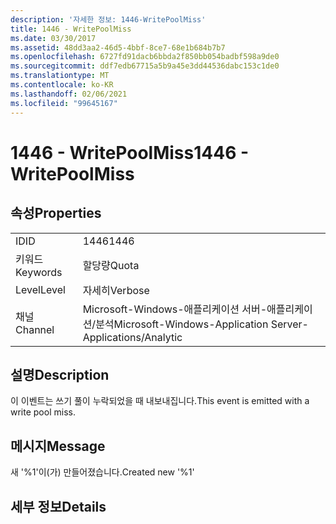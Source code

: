 ```yaml
---
description: '자세한 정보: 1446-WritePoolMiss'
title: 1446 - WritePoolMiss
ms.date: 03/30/2017
ms.assetid: 48dd3aa2-46d5-4bbf-8ce7-68e1b684b7b7
ms.openlocfilehash: 6727fd91dacb6bbda2f850bb054badbf598a9de0
ms.sourcegitcommit: ddf7edb67715a5b9a45e3dd44536dabc153c1de0
ms.translationtype: MT
ms.contentlocale: ko-KR
ms.lasthandoff: 02/06/2021
ms.locfileid: "99645167"
---
```

# <a name="1446---writepoolmiss"></a><span data-ttu-id="2959f-103">1446 - WritePoolMiss</span><span class="sxs-lookup"><span data-stu-id="2959f-103">1446 - WritePoolMiss</span></span>

## <a name="properties"></a><span data-ttu-id="2959f-104">속성</span><span class="sxs-lookup"><span data-stu-id="2959f-104">Properties</span></span>  
  
|||  
|-|-|  
|<span data-ttu-id="2959f-105">ID</span><span class="sxs-lookup"><span data-stu-id="2959f-105">ID</span></span>|<span data-ttu-id="2959f-106">1446</span><span class="sxs-lookup"><span data-stu-id="2959f-106">1446</span></span>|  
|<span data-ttu-id="2959f-107">키워드</span><span class="sxs-lookup"><span data-stu-id="2959f-107">Keywords</span></span>|<span data-ttu-id="2959f-108">할당량</span><span class="sxs-lookup"><span data-stu-id="2959f-108">Quota</span></span>|  
|<span data-ttu-id="2959f-109">Level</span><span class="sxs-lookup"><span data-stu-id="2959f-109">Level</span></span>|<span data-ttu-id="2959f-110">자세히</span><span class="sxs-lookup"><span data-stu-id="2959f-110">Verbose</span></span>|  
|<span data-ttu-id="2959f-111">채널</span><span class="sxs-lookup"><span data-stu-id="2959f-111">Channel</span></span>|<span data-ttu-id="2959f-112">Microsoft-Windows-애플리케이션 서버-애플리케이션/분석</span><span class="sxs-lookup"><span data-stu-id="2959f-112">Microsoft-Windows-Application Server-Applications/Analytic</span></span>|  
  
## <a name="description"></a><span data-ttu-id="2959f-113">설명</span><span class="sxs-lookup"><span data-stu-id="2959f-113">Description</span></span>  

 <span data-ttu-id="2959f-114">이 이벤트는 쓰기 풀이 누락되었을 때 내보내집니다.</span><span class="sxs-lookup"><span data-stu-id="2959f-114">This event is emitted with a write pool miss.</span></span>  
  
## <a name="message"></a><span data-ttu-id="2959f-115">메시지</span><span class="sxs-lookup"><span data-stu-id="2959f-115">Message</span></span>  

 <span data-ttu-id="2959f-116">새 '%1'이(가) 만들어졌습니다.</span><span class="sxs-lookup"><span data-stu-id="2959f-116">Created new '%1'</span></span>  
  
## <a name="details"></a><span data-ttu-id="2959f-117">세부 정보</span><span class="sxs-lookup"><span data-stu-id="2959f-117">Details</span></span>
